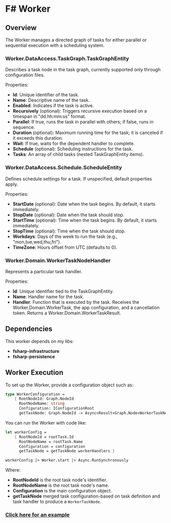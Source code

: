 # F# Worker

## Overview
The Worker manages a directed graph of tasks for either parallel or sequential execution with a scheduling system.

### Worker.DataAccess.TaskGraph.TaskGraphEntity
Describes a task node in the task graph, currently supported only through configuration files.

Properties:
- **Id**: Unique identifier of the task.
- **Name**: Descriptive name of the task.
- **Enabled**: Indicates if the task is active.
- **Recursively** (optional): Triggers recursive execution based on a timespan in "dd.hh:mm:ss" format.
- **Parallel**: If true, runs the task in parallel with others; if false, runs in sequence.
- **Duration** (optional): Maximum running time for the task; it is canceled if it exceeds this duration.
- **Wait**: If true, waits for the dependent handler to complete.
- **Schedule** (optional): Scheduling instructions for the task.
- **Tasks**: An array of child tasks (nested TaskGraphEntity items).

### Worker.DataAccess.Schedule.ScheduleEntity
Defines schedule settings for a task. If unspecified, default properties apply.

Properties:
- **StartDate** (optional): Date when the task begins. By default, it starts immediately.
- **StopDate** (optional): Date when the task should stop.
- **StartTime** (optional): Time when the task begins. By default, it starts immediately.
- **StopTime** (optional): Time when the task should stop.
- **Workdays**: Days of the week to run the task (e.g., "mon,tue,wed,thu,fri").
- **TimeZone**: Hours offset from UTC (defaults to 0).

### Worker.Domain.WorkerTaskNodeHandler
Represents a particular task handler.

Properties:
- **Id**: Unique identifier tied to the TaskGraphEntity.
- **Name**: Handler name for the task.
- **Handler**: Function that is executed by the task. Receives the Worker.Domain.WorkerTask, the app configuration, and a cancellation token. Returns a Worker.Domain.WorkerTaskResult.

## Dependencies
This worker depends on my libs:
- **fsharp-infrastructure**
- **fsharp-persistence**

## Worker Execution
To set up the Worker, provide a configuration object such as:

```fsharp
type WorkerConfiguration =
    { RootNodeId: Graph.NodeId
      RootNodeName: string
      Configuration: IConfigurationRoot
      getTaskNode: Graph.NodeId -> Async<Result<Graph.Node<WorkerTaskNode>, Error'>> }
```

You can run the Worker with code like:

```fsharp
let workerConfig =
    { RootNodeId = rootTask.Id
      RootNodeName = rootTask.Name
      Configuration = configuration
      getTaskNode = getTaskNode workerHandlers }

workerConfig |> Worker.start |> Async.RunSynchronously
```

Where:
- **RootNodeId** is the root task node's identifier.
- **RootNodeName** is the root task node's name.
- **Configuration** is the main configuration object.
- **getTaskNode** merged task configuration-based on task definition and task handler to produce a `WorkerTaskNode`.

### [Click here for an example](https://github.com/masterlifting/embassy-access/blob/main/src/embassy-access-worker/Program.fs)